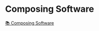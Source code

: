 # Composing Software

[📚 Composing Software](https://medium.com/javascript-scene/composing-software-the-book-f31c77fc3ddc)
